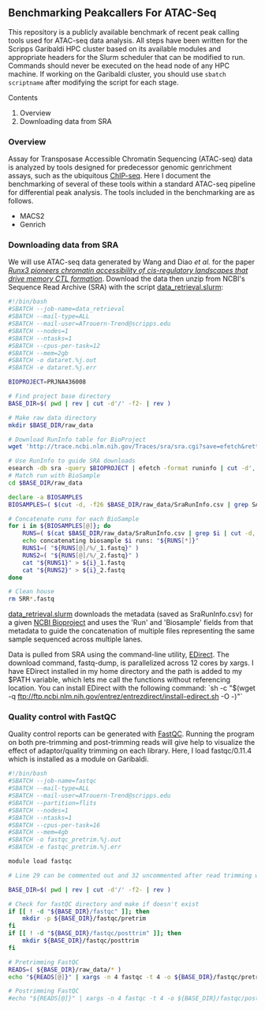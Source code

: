 ## Benchmarking Peakcallers For ATAC-Seq
This repository is a publicly available benchmark of recent peak calling tools used for ATAC-seq data analysis. All steps have been written for the Scripps Garibaldi HPC cluster based on its available modules and appropriate headers for the Slurm scheduler that can be modified to run. Commands should never be executed on the head node of any HPC machine. If working on the Garibaldi cluster, you should use `sbatch scriptname` after modifying the script for each stage.

Contents

1. Overview
2. Downloading data from SRA

### Overview
Assay for Transposase Accessible Chromatin Sequencing (ATAC-seq) data is analyzed by tools designed for predecessor genomic genrichment assays, such as the ubiquitous [ChIP-seq](1). Here I document the benchmarking of several of these tools within a standard ATAC-seq pipeline for differential peak analysis. The tools included in the benchmarking are as follows.
* MACS2
* Genrich

### Downloading data from SRA
We will use ATAC-seq data generated by Wang and Diao *et al.* for the paper [*Runx3 pioneers chromatin accessibility of cis-regulatory landscapes that drive memory CTL formation*](https://doi.org/10.1016/j.immuni.2018.03.028). 
Download the data then unzip from NCBI's Sequence Read Archive (SRA) with the script [data_retrieval.slurm](./scripts/data_retrieval.slurm):

```bash
#!/bin/bash
#SBATCH --job-name=data_retrieval
#SBATCH --mail-type=ALL
#SBATCH --mail-user=ATrouern-Trend@scripps.edu
#SBATCH --nodes=1
#SBATCH --ntasks=1
#SBATCH --cpus-per-task=12
#SBATCH --mem=2gb
#SBATCH -o dataret.%j.out
#SBATCH -e dataret.%j.err

BIOPROJECT=PRJNA436008

# Find project base directory
BASE_DIR=$( pwd | rev | cut -d'/' -f2- | rev )

# Make raw data directory
mkdir $BASE_DIR/raw_data

# Download RunInfo table for BioProject
wget 'http://trace.ncbi.nlm.nih.gov/Traces/sra/sra.cgi?save=efetch&rettype=runinfo&db=sra&term='${BIOPROJECT} -O - | tee $BASE_DIR/raw_data/SraRunInfo.csv

# Use RunInfo to guide SRA downloads
esearch -db sra -query $BIOPROJECT | efetch -format runinfo | cut -d',' -f 1 | grep SRR | xargs -n 1 -P 12 fastq-dump -O $BASE_DIR/raw_data --split-files
# Match run with BioSample
cd $BASE_DIR/raw_data

declare -a BIOSAMPLES
BIOSAMPLES=( $(cut -d, -f26 $BASE_DIR/raw_data/SraRunInfo.csv | grep SAM | sort | uniq | tr '\n' ' ' ) )

# Concatenate runs for each BioSample
for i in ${BIOSAMPLES[@]}; do
    RUNS=( $(cat $BASE_DIR/raw_data/SraRunInfo.csv | grep $i | cut -d, -f1 | tr '\n' ' ') )
    echo concatenating biosample $i runs: "${RUNS[*]}"
    RUNS1=( "${RUNS[@]/%/_1.fastq}" )
    RUNS2=( "${RUNS[@]/%/_2.fastq}" )
    cat "${RUNS1}" > ${i}_1.fastq
    cat "${RUNS2}" > ${i}_2.fastq
done

# Clean house
rm SRR*.fastq

```

[data_retrieval.slurm](./scripts/data_retrieval.slurm) downloads the metadata (saved as SraRunInfo.csv) for a given [NCBI Bioproject](https://www.ncbi.nlm.nih.gov/bioproject) and uses the 'Run' and 'Biosample' fields from that metadata to guide the concatenation of multiple files representing the same sample sequenced across multiple lanes. 

Data is pulled from SRA using the command-line utility, [EDirect](https://dataguide.nlm.nih.gov/edirect/documentation.html). The download command, fastq-dump, is parallelized across 12 cores by xargs. I have EDirect installed in my home directory and the path is added to my $PATH variable, which lets me call the functions without referencing location. You can install EDirect with the following command: `sh -c "$(wget -q ftp://ftp.ncbi.nlm.nih.gov/entrez/entrezdirect/install-edirect.sh -O -)"`

### Quality control with FastQC
Quality control reports can be generated with [FastQC](https://www.bioinformatics.babraham.ac.uk/projects/fastqc/). Running the program on both pre-trimming and post-trimming reads will give help to visualize the effect of adaptor/quality trimming on each library. Here, I load fastqc/0.11.4 which is installed as a module on Garibaldi.


```bash
#!/bin/bash
#SBATCH --job-name=fastqc
#SBATCH --mail-type=ALL
#SBATCH --mail-user=ATrouern-Trend@scripps.edu
#SBATCH --partition=flits
#SBATCH --nodes=1
#SBATCH --ntasks=1
#SBATCH --cpus-per-task=16
#SBATCH --mem=4gb
#SBATCH -o fastqc_pretrim.%j.out
#SBATCH -e fastqc_pretrim.%j.err

module load fastqc

# Line 29 can be commented out and 32 uncommented after read trimming with cutadapt to get post-trimming QC report.

BASE_DIR=$( pwd | rev | cut -d'/' -f2- | rev )

# Check for fastQC directory and make if doesn't exist
if [[ ! -d "${BASE_DIR}/fastqc" ]]; then
    mkdir -p ${BASE_DIR}/fastqc/pretrim
fi
if [[ ! -d "${BASE_DIR}/fastqc/posttrim" ]]; then
    mkdir ${BASE_DIR}/fastqc/posttrim
fi

# Pretrimming FastQC
READS=( ${BASE_DIR}/raw_data/* )
echo "${READS[@]}" | xargs -n 4 fastqc -t 4 -o ${BASE_DIR}/fastqc/pretrim -f fastq {}

# Postrimming FastQC
#echo "${READS[@]}" | xargs -n 4 fastqc -t 4 -o ${BASE_DIR}/fastqc/posttrim -f fastq {}
```

